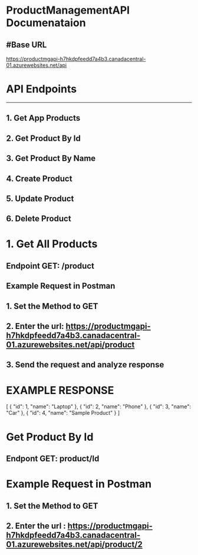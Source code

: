 # ProductManagementAPI Documenataion

#Base URL
-------------------------------------------------------------------------------------
https://productmgapi-h7hkdpfeedd7a4b3.canadacentral-01.azurewebsites.net/api

# API Endpoints
-------------------------------------------------------------------------------------
## 1. Get App Products
## 2. Get Product By Id
## 3. Get Product By Name
## 4. Create Product
## 5. Update Product
## 6. Delete Product


# 1. Get All Products
## Endpoint GET: /product

## Example Request in Postman
## 1. Set the Method to GET
## 2. Enter the url: https://productmgapi-h7hkdpfeedd7a4b3.canadacentral-01.azurewebsites.net/api/product
## 3. Send the request and analyze response

# EXAMPLE RESPONSE
[
  {
    "id": 1,
    "name": "Laptop"
  },
  {
    "id": 2,
    "name": "Phone"
  },
  {
    "id": 3,
    "name": "Car"
  },
  {
    "id": 4,
    "name": "Sample Product"
  }
]

# Get Product By Id
## Endpont GET: product/Id

# Example Request in Postman
## 1. Set the Method to GET
## 2. Enter the url : https://productmgapi-h7hkdpfeedd7a4b3.canadacentral-01.azurewebsites.net/api/product/2







